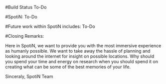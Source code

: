 #Build Status
To-Do

#SpotiN:
To-Do

#Future work within SpotiN includes:
To-Do

#Closing Remarks:

Here in SpotiN, we want to provide you with the most immersive experience as humanly possible. We want to take away the hassle of planning and looking around the internet for insight on possible locations. Why should you spend your time and energy on research when you should spend it on creating what can be some of the best memories of your life.

Sinceraly, SpotiN Team
